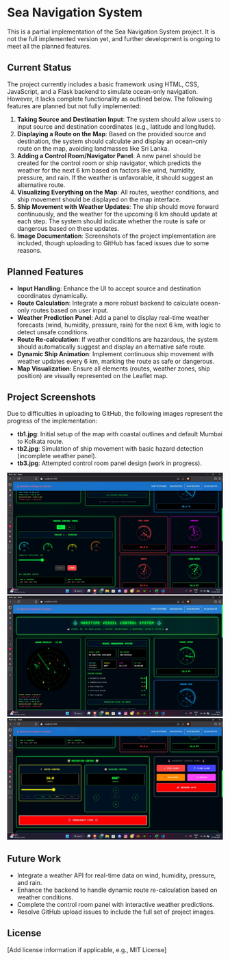 # Sea Navigation System

This is a partial implementation of the Sea Navigation System project. It is not the full implemented version yet, and further development is ongoing to meet all the planned features.

## Current Status
The project currently includes a basic framework using HTML, CSS, JavaScript, and a Flask backend to simulate ocean-only navigation. However, it lacks complete functionality as outlined below. The following features are planned but not fully implemented:

1. **Taking Source and Destination Input**: The system should allow users to input source and destination coordinates (e.g., latitude and longitude).
2. **Displaying a Route on the Map**: Based on the provided source and destination, the system should calculate and display an ocean-only route on the map, avoiding landmasses like Sri Lanka.
3. **Adding a Control Room/Navigator Panel**: A new panel should be created for the control room or ship navigator, which predicts the weather for the next 6 km based on factors like wind, humidity, pressure, and rain. If the weather is unfavorable, it should suggest an alternative route.
4. **Visualizing Everything on the Map**: All routes, weather conditions, and ship movement should be displayed on the map interface.
5. **Ship Movement with Weather Updates**: The ship should move forward continuously, and the weather for the upcoming 6 km should update at each step. The system should indicate whether the route is safe or dangerous based on these updates.
6. **Image Documentation**: Screenshots of the project implementation are included, though uploading to GitHub has faced issues due to some reasons.

## Planned Features
- **Input Handling**: Enhance the UI to accept source and destination coordinates dynamically.
- **Route Calculation**: Integrate a more robust backend to calculate ocean-only routes based on user input.
- **Weather Prediction Panel**: Add a panel to display real-time weather forecasts (wind, humidity, pressure, rain) for the next 6 km, with logic to detect unsafe conditions.
- **Route Re-calculation**: If weather conditions are hazardous, the system should automatically suggest and display an alternative safe route.
- **Dynamic Ship Animation**: Implement continuous ship movement with weather updates every 6 km, marking the route as safe or dangerous.
- **Map Visualization**: Ensure all elements (routes, weather zones, ship position) are visually represented on the Leaflet map.

## Project Screenshots
Due to difficulties in uploading to GitHub, the following images represent the progress of the implementation:

- **tb1.jpg**: Initial setup of the map with coastal outlines and default Mumbai to Kolkata route.
- **tb2.jpg**: Simulation of ship movement with basic hazard detection (incomplete weather panel).
- **tb3.jpg**: Attempted control room panel design (work in progress).

![Initial Map Setup](tbi1.jpg)
![Ship Movement Simulation](tbi2.jpg)
![Control Room Panel Design](tbi3.jpg)



## Future Work
- Integrate a weather API for real-time data on wind, humidity, pressure, and rain.
- Enhance the backend to handle dynamic route re-calculation based on weather conditions.
- Complete the control room panel with interactive weather predictions.
- Resolve GitHub upload issues to include the full set of project images.



## License
[Add license information if applicable, e.g., MIT License]
